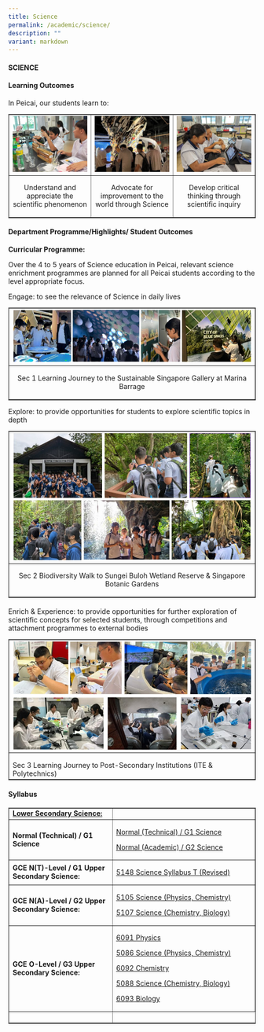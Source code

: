 ```yaml
---
title: Science
permalink: /academic/science/
description: ""
variant: markdown
---
```

<h4><strong>SCIENCE</strong></h4>

<h4><strong>Learning Outcomes</strong></h4>
<p>In Peicai, our students learn to: </p>
<table style="border-collapse: collapse; width: 100%;" border="1">
<tbody>
<tr>
<td style="width: 33.3333%;"><img style="width: 100%;" src="/images/Science_1.jpg"></td>
<td style="width: 33.3333%;"><img style="width: 100%;" src="/images/Science_2.jpg"></td>
<td style="width: 33.3333%;"><img style="width: 100%;" src="/images/Science_3.jpg"></td>
</tr>
<tr>
<td style="width: 33.3333%;"><p style="text-align: center;">Understand and appreciate the scientific phenomenon </p></td>
<td style="width: 33.3333%;"><p style="text-align: center;">Advocate for improvement to the world through Science</p></td>
<td style="width: 33.3333%;"><p style="text-align: center;">Develop critical thinking through scientific inquiry</p></td>
</tr>
<tr>
</tr>
</tbody>
</table>

<h4><strong>Department Programme/Highlights/ Student Outcomes</strong></h4>
<p><b>Curricular Programme:</b></p>
<p>Over the 4 to 5 years of Science education in Peicai, relevant science enrichment programmes are planned for all Peicai students according to the level appropriate focus.</p>
<p>Engage: to see the relevance of Science in daily lives</p>
<table style="border-collapse: collapse; width: 100%;" border="1">
<tbody>
<tr>
<td style="width: 33.3333%;"><img style="width: 100%;" src="/images/Science_4.jpg"></td>
</tr>
<tr>
<td style="width: 33.3333%;"><p style="text-align: center;">Sec 1 Learning Journey to the Sustainable Singapore Gallery at Marina Barrage</p></td>

</tr>
<tr>
</tr>
</tbody>
</table>
<p><b></b></p>
<p>Explore: to provide opportunities for students to explore scientific topics in depth</p>
<table style="border-collapse: collapse; width: 100%;" border="1">
<tbody>
<tr>
<td style="width: 33.3333%;"><img style="width: 100%;" src="/images/Science_5.jpg"></td>
</tr>
<tr>
<td style="width: 33.3333%;"><p style="text-align: center;">Sec 2 Biodiversity Walk to Sungei Buloh Wetland Reserve &amp; Singapore Botanic Gardens </p></td>
</tr>
<tr>
</tr>
</tbody>
</table>
<h4><strong></strong></h4>
<p>Enrich &amp; Experience: to provide opportunities for further exploration of scientific concepts for selected students, through competitions and attachment programmes to external bodies</p>
<table style="border-collapse: collapse; width: 100%;" border="1">
<tbody>
<tr>
	<td style="width: 33.3333%;"><img style="width: 100%;" src="/images/Science_6.jpg"></td>
</tr>
<tr>
<td style="width: 33.3333%;"><p style="text-align: center;"></p>Sec 3 Learning Journey to Post-Secondary Institutions (ITE &amp; Polytechnics)</td>
</tr>
</tbody>
</table>
<h4><strong>Syllabus</strong></h4>
<table style="border-collapse: collapse; width: 100%;" border="1">
<tbody>
<tr>
<td width="141"><strong><u>Lower Secondary Science:</u></strong></td>
<td width="400"><a>
</a></td></tr>
<tr>
<td width="141"><strong>Normal (Technical) / G1 Science</strong></td>
<td width="400">
<p><a href="https://www.moe.gov.sg/-/media/files/secondary/syllabuses-nt/science/2021-science-syllabus-lower-secondary-nt.pdf">Normal (Technical) / G1 Science</a></p>
<p><a href="https://www.moe.gov.sg/-/media/files/secondary/syllabuses/science/2021-science-syllabus-lower-secondary.pdf">Normal (Academic) / G2 Science </a></p>
</td>
</tr>
<tr>
<td width="141"><strong>GCE N(T)-Level / G1 Upper Secondary Science:</strong></td>
<td width="400">
<p><a href="https://www.seab.gov.sg/docs/default-source/national-examinations/syllabus/nlevel/2024syllabus/5148_y24_sy.pdf">5148 Science Syllabus T (Revised)</a></p>
</td>
</tr>
<tr>
<td width="141"><strong>GCE N(A)-Level / G2 Upper Secondary Science:</strong></td>
<td width="400">
<p><a href="https://www.seab.gov.sg/docs/default-source/national-examinations/syllabus/nlevel/2024syllabus/5105_y24_sy.pdf">5105 Science (Physics, Chemistry)</a></p>
<p><a href="https://www.seab.gov.sg/docs/default-source/national-examinations/syllabus/nlevel/2024syllabus/5107_y24_sy.pdf">5107 Science (Chemistry, Biology) </a></p>
</td>
</tr>
<tr>
<td width="141"><strong>GCE O-Level / G3 Upper Secondary Science:</strong></td>
<td width="400">
<p><a href="www-seab-gov-sg-admin.cwp.sg/docs/default-source/national-examinations/syllabus/olevel/2024syllabus/6091_y24_sy.pdf">6091 Physics</a></p>
<p><a href="https://www.seab.gov.sg/docs/default-source/national-examinations/syllabus/olevel/2024syllabus/5086_y24_sy.pdf">5086 Science (Physics, Chemistry) </a></p>
<p><a href="https://www-seab-gov-sg-admin.cwp.sg/docs/default-source/national-examinations/syllabus/olevel/2024syllabus/6092_y24_sy.pdf">6092 Chemistry</a></p>
<p><a href="https://www.seab.gov.sg/docs/default-source/national-examinations/syllabus/olevel/2024syllabus/5088_y24_sy.pdf">5088 Science (Chemistry, Biology) </a></p>
<p><a href="https://www-seab-gov-sg-admin.cwp.sg/docs/default-source/national-examinations/syllabus/olevel/2024syllabus/6093_y24_sy.pdf">6093 Biology</a></p>
</td>
</tr>
<tr>
<td width="270">&nbsp;</td>
</tr>
</tbody>
</table>
